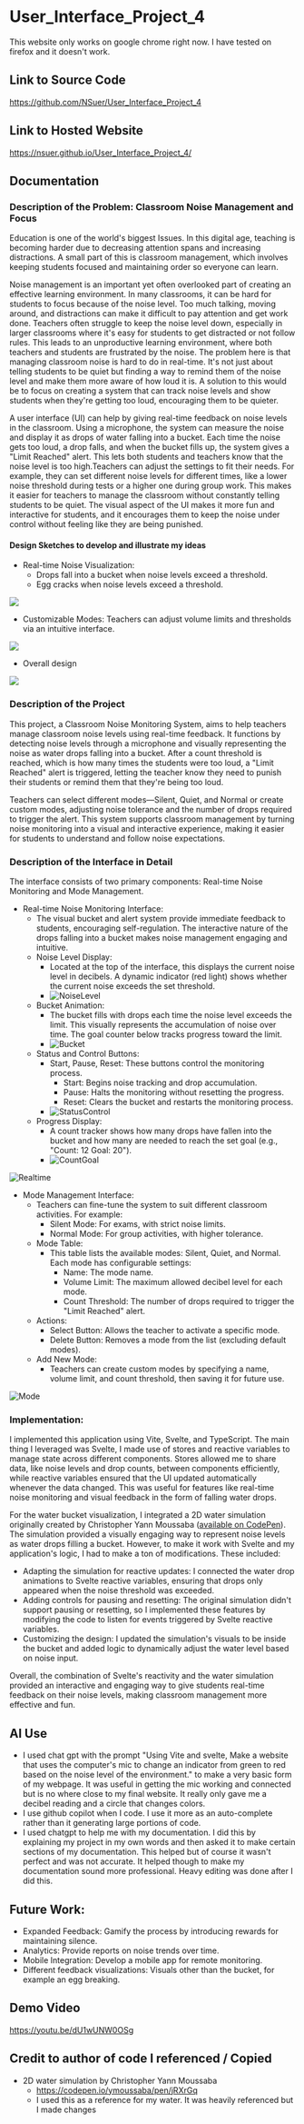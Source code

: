 # User_Interface_Project_4
This website only works on google chrome right now. I have tested on firefox and it doesn't work. 

## Link to Source Code 
https://github.com/NSuer/User_Interface_Project_4

## Link to Hosted Website
https://nsuer.github.io/User_Interface_Project_4/

## Documentation

### Description of the Problem: Classroom Noise Management and Focus  
Education is one of the world's biggest Issues. In this digital age, teaching is becoming harder due to decreasing attention spans and increasing distractions. A small part of this is classroom management, which involves keeping students focused and maintaining order so everyone can learn.

Noise management is an important yet often overlooked part of creating an effective learning environment. In many classrooms, it can be hard for students to focus because of the noise level. Too much talking, moving around, and distractions can make it difficult to pay attention and get work done. Teachers often struggle to keep the noise level down, especially in larger classrooms where it's easy for students to get distracted or not follow rules. This leads to an unproductive learning environment, where both teachers and students are frustrated by the noise. The problem here is that managing classroom noise is hard to do in real-time. It's not just about telling students to be quiet but finding a way to remind them of the noise level and make them more aware of how loud it is. A solution to this would be to focus on creating a system that can track noise levels and show students when they're getting too loud, encouraging them to be quieter.

A user interface (UI) can help by giving real-time feedback on noise levels in the classroom. Using a microphone, the system can measure the noise and display it as drops of water falling into a bucket. Each time the noise gets too loud, a drop falls, and when the bucket fills up, the system gives a "Limit Reached" alert. This lets both students and teachers know that the noise level is too high.Teachers can adjust the settings to fit their needs. For example, they can set different noise levels for different times, like a lower noise threshold during tests or a higher one during group work. This makes it easier for teachers to manage the classroom without constantly telling students to be quiet. The visual aspect of the UI makes it more fun and interactive for students, and it encourages them to keep the noise under control without feeling like they are being punished.

#### Design Sketches to develop and illustrate my ideas
- Real-time Noise Visualization: 
  - Drops fall into a bucket when noise levels exceed a threshold.
  - Egg cracks when noise levels exceed a threshold.

![](DocPics/IMG_0619.jpg)

- Customizable Modes: Teachers can adjust volume limits and thresholds via an intuitive interface.

![](DocPics/IMG_0620.jpg)

- Overall design 

![](DocPics/IMG_0621.jpg)

### Description of the Project
This project, a Classroom Noise Monitoring System, aims to help teachers manage classroom noise levels using real-time feedback. It functions by detecting noise levels through a microphone and visually representing the noise as water drops falling into a bucket. After a count threshold is reached, which is how many times the students were too loud, a "Limit Reached" alert is triggered, letting the teacher know they need to punish their students or remind them that they're being too loud.

Teachers can select different modes—Silent, Quiet, and Normal or create custom modes, adjusting noise tolerance and the number of drops required to trigger the alert. This system supports classroom management by turning noise monitoring into a visual and interactive experience, making it easier for students to understand and follow noise expectations.

### Description of the Interface in Detail
The interface consists of two primary components: Real-time Noise Monitoring and Mode Management.

- Real-time Noise Monitoring Interface:
  - The visual bucket and alert system provide immediate feedback to students, encouraging self-regulation. The interactive nature of the drops falling into a bucket makes noise management engaging and intuitive.
  - Noise Level Display:
    - Located at the top of the interface, this displays the current noise level in decibels. A dynamic indicator (red light) shows whether the current noise exceeds the set threshold.
    - ![NoiseLevel](DocPics/NoiseLevel.png)
  - Bucket Animation:
    - The bucket fills with drops each time the noise level exceeds the limit. This visually represents the accumulation of noise over time. The goal counter below tracks progress toward the limit.
    - ![Bucket](DocPics/Bucket.png)
  - Status and Control Buttons:
    - Start, Pause, Reset: These buttons control the monitoring process.
      - Start: Begins noise tracking and drop accumulation.
      - Pause: Halts the monitoring without resetting the progress.
      - Reset: Clears the bucket and restarts the monitoring process.
    - ![StatusControl](DocPics/StatusControl.png)
  - Progress Display:
    - A count tracker shows how many drops have fallen into the bucket and how many are needed to reach the set goal (e.g., "Count: 12 Goal: 20").
    - ![CountGoal](DocPics/CountGoal.png)

![Realtime](DocPics/Realtime.png)

- Mode Management Interface:
  - Teachers can fine-tune the system to suit different classroom activities. For example:
    - Silent Mode: For exams, with strict noise limits.
    - Normal Mode: For group activities, with higher tolerance.
  - Mode Table:
    - This table lists the available modes: Silent, Quiet, and Normal. Each mode has configurable settings:
      - Name: The mode name.
      - Volume Limit: The maximum allowed decibel level for each mode.
      - Count Threshold: The number of drops required to trigger the "Limit Reached" alert.
  - Actions:
    - Select Button: Allows the teacher to activate a specific mode.
    - Delete Button: Removes a mode from the list (excluding default modes).
  - Add New Mode:
    - Teachers can create custom modes by specifying a name, volume limit, and count threshold, then saving it for future use.

![Mode](DocPics/Mode.png)

### Implementation:
I implemented this application using Vite, Svelte, and TypeScript. The main thing I leveraged was Svelte, I made use of stores and reactive variables to manage state across different components. Stores allowed me to share data, like noise levels and drop counts, between components efficiently, while reactive variables ensured that the UI updated automatically whenever the data changed. This was useful for features like real-time noise monitoring and visual feedback in the form of falling water drops.

For the water bucket visualization, I integrated a 2D water simulation originally created by Christopher Yann Moussaba ([available on CodePen](https://codepen.io/ymoussaba/pen/jRXrGq)). The simulation provided a visually engaging way to represent noise levels as water drops filling a bucket. However, to make it work with Svelte and my application's logic, I had to make a ton of modifications. These included:
- Adapting the simulation for reactive updates: I connected the water drop animations to Svelte reactive variables, ensuring that drops only appeared when the noise threshold was exceeded.
- Adding controls for pausing and resetting: The original simulation didn't support pausing or resetting, so I implemented these features by modifying the code to listen for events triggered by Svelte reactive variables.
- Customizing the design: I updated the simulation's visuals to be inside the bucket and added logic to dynamically adjust the water level based on noise input.

Overall, the combination of Svelte's reactivity and the water simulation provided an interactive and engaging way to give students real-time feedback on their noise levels, making classroom management more effective and fun.

## AI Use 
- I used chat gpt with the prompt "Using Vite and svelte, Make a website that uses the computer's mic to change an indicator from green to red based on the noise level of the environment." to make a very basic form of my webpage. It was useful in getting the mic working and connected but is no where close to my final website. It really only gave me a decibel reading and a circle that changes colors.
- I use github copilot when I code. I use it more as an auto-complete rather than it generating large portions of code.
- I used chatgpt to help me with my documentation. I did this by explaining my project in my own words and then asked it to make certain sections of my documentation. This helped but of course it wasn't perfect and was not accurate. It helped though to make my documentation sound more professional. Heavy editing was done after I did this.

## Future Work:
- Expanded Feedback: Gamify the process by introducing rewards for maintaining silence.
- Analytics: Provide reports on noise trends over time.
- Mobile Integration: Develop a mobile app for remote monitoring.
- Different feedback visualizations: Visuals other than the bucket, for example an egg breaking.

## Demo Video
https://youtu.be/dU1wUNW0OSg

## Credit to author of code I referenced / Copied 
- 2D water simulation by Christopher Yann Moussaba 
  - https://codepen.io/ymoussaba/pen/jRXrGq
  - I used this as a reference for my water. It was heavily referenced but I made changes